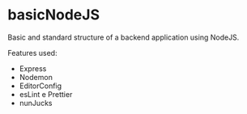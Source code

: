 # basicNodeJS
Basic and standard structure of a backend application using NodeJS.

Features used:
  - Express
  - Nodemon
  - EditorConfig
  - esLint e Prettier
  - nunJucks
